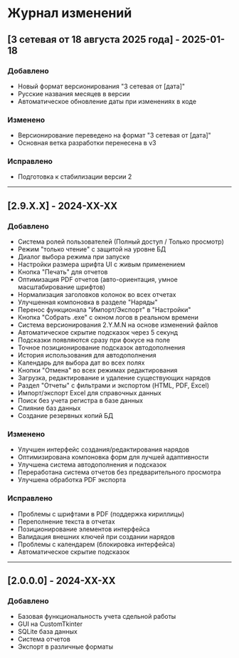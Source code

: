 # Журнал изменений

## [3 сетевая от 18 августа 2025 года] - 2025-01-18

### Добавлено
- Новый формат версионирования "3 сетевая от [дата]"
- Русские названия месяцев в версии
- Автоматическое обновление даты при изменениях в коде

### Изменено
- Версионирование переведено на формат "3 сетевая от [дата]"
- Основная ветка разработки перенесена в v3

### Исправлено
- Подготовка к стабилизации версии 2

---

## [2.9.X.X] - 2024-XX-XX

### Добавлено
- Система ролей пользователей (Полный доступ / Только просмотр)
- Режим "только чтение" с защитой на уровне БД
- Диалог выбора режима при запуске
- Настройки размера шрифта UI с живым применением
- Кнопка "Печать" для отчетов
- Оптимизация PDF отчетов (авто-ориентация, умное масштабирование шрифтов)
- Нормализация заголовков колонок во всех отчетах
- Улучшенная компоновка в разделе "Наряды"
- Перенос функционала "Импорт/Экспорт" в "Настройки"
- Кнопка "Собрать .exe" с окном логов в реальном времени
- Система версионирования 2.Y.M.N на основе изменений файлов
- Автоматическое скрытие подсказок через 5 секунд
- Подсказки появляются сразу при фокусе на поле
- Точное позиционирование подсказок автодополнения
- История использования для автодополнения
- Календарь для выбора дат во всех полях
- Кнопки "Отмена" во всех режимах редактирования
- Загрузка, редактирование и удаление существующих нарядов
- Раздел "Отчеты" с фильтрами и экспортом (HTML, PDF, Excel)
- Импорт/экспорт Excel для справочных данных
- Поиск без учета регистра в базе данных
- Слияние баз данных
- Создание резервных копий БД

### Изменено
- Улучшен интерфейс создания/редактирования нарядов
- Оптимизирована компоновка форм для лучшей адаптивности
- Улучшена система автодополнения и подсказок
- Переработана система отчетов без предварительного просмотра
- Улучшена обработка PDF экспорта

### Исправлено
- Проблемы с шрифтами в PDF (поддержка кириллицы)
- Переполнение текста в отчетах
- Позиционирование элементов интерфейса
- Валидация внешних ключей при создании нарядов
- Проблемы с календарем (блокировка интерфейса)
- Автоматическое скрытие подсказок

---

## [2.0.0.0] - 2024-XX-XX

### Добавлено
- Базовая функциональность учета сдельной работы
- GUI на CustomTkinter
- SQLite база данных
- Система отчетов
- Экспорт в различные форматы
